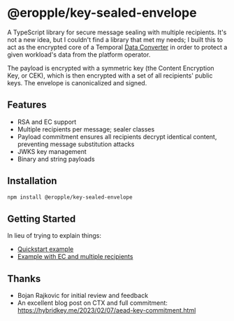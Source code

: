# @eropple/key-sealed-envelope

A TypeScript library for secure message sealing with multiple recipients. It's not a new idea, but I couldn't find a library that met my needs; I built this to act as the encrypted core of a Temporal [Data Converter](https://docs.temporal.io/dataconversion) in order to protect a given workload's data from the platform operator.

The payload is encrypted with a symmetric key (the Content Encryption Key, or CEK), which is then encrypted with a set of all recipients' public keys. The envelope is canonicalized and signed.

## Features

- RSA and EC support
- Multiple recipients per message; sealer classes
- Payload commitment ensures all recipients decrypt identical content, preventing message substitution attacks
- JWKS key management
- Binary and string payloads

## Installation

```bash
npm install @eropple/key-sealed-envelope
```

## Getting Started

In lieu of trying to explain things:

- [Quickstart example](./examples/quickstart.ts)
- [Example with EC and multiple recipients](./examples/multiple-recipients.ts)

## Thanks

- Bojan Rajkovic for initial review and feedback
- An excellent blog post on CTX and full commitment: https://hybridkey.me/2023/02/07/aead-key-commitment.html
